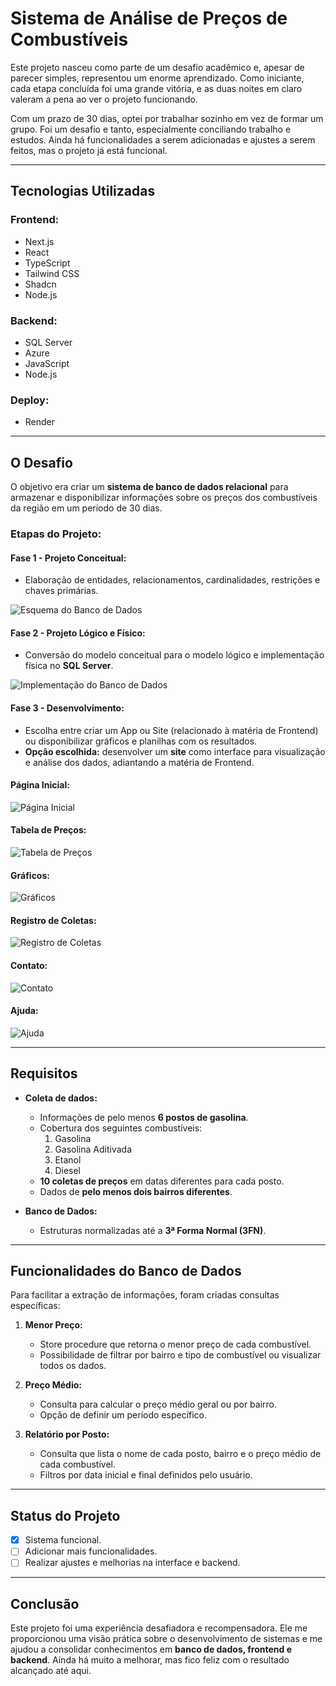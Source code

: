 # Sistema de Análise de Preços de Combustíveis

Este projeto nasceu como parte de um desafio acadêmico e, apesar de parecer simples, representou um enorme aprendizado. Como iniciante, cada etapa concluída foi uma grande vitória, e as duas noites em claro valeram a pena ao ver o projeto funcionando. 

Com um prazo de 30 dias, optei por trabalhar sozinho em vez de formar um grupo. Foi um desafio e tanto, especialmente conciliando trabalho e estudos. Ainda há funcionalidades a serem adicionadas e ajustes a serem feitos, mas o projeto já está funcional.

---

## Tecnologias Utilizadas

### Frontend:
- Next.js
- React
- TypeScript
- Tailwind CSS
- Shadcn
- Node.js

### Backend:
- SQL Server
- Azure
- JavaScript
- Node.js

### Deploy:
- Render

---

## O Desafio

O objetivo era criar um **sistema de banco de dados relacional** para armazenar e disponibilizar informações sobre os preços dos combustíveis da região em um período de 30 dias. 

### Etapas do Projeto:

#### **Fase 1 - Projeto Conceitual:**
- Elaboração de entidades, relacionamentos, cardinalidades, restrições e chaves primárias.

![Esquema do Banco de Dados](https://media.licdn.com/dms/image/v2/D4D22AQF0QuzKuwIXxg/feedshare-shrink_2048_1536/feedshare-shrink_2048_1536/0/1727047823042?e=1734566400&v=beta&t=e_Fw99QFP9PO3SXMUrLqP2Gz11GuKrAcazlmj3JCpO0)

#### **Fase 2 - Projeto Lógico e Físico:**
- Conversão do modelo conceitual para o modelo lógico e implementação física no **SQL Server**.

![Implementação do Banco de Dados](https://media.licdn.com/dms/image/v2/D4D22AQHAJetlBEW0Hw/feedshare-shrink_2048_1536/feedshare-shrink_2048_1536/0/1727047823009?e=1734566400&v=beta&t=y_sYJKZEh_Ig9slk7LYeOS0scyqp2lm39atrZrW32_o)

#### **Fase 3 - Desenvolvimento:**
- Escolha entre criar um App ou Site (relacionado à matéria de Frontend) ou disponibilizar gráficos e planilhas com os resultados.
- **Opção escolhida:** desenvolver um **site** como interface para visualização e análise dos dados, adiantando a matéria de Frontend.

#### **Página Inicial:**
![Página Inicial](https://i.imgur.com/cOvnx2J.png)

#### **Tabela de Preços:**
![Tabela de Preços](https://i.imgur.com/8mtlcJA.png)

#### **Gráficos:**
![Gráficos](https://i.imgur.com/6WuuSJJ.png)

#### **Registro de Coletas:**
![Registro de Coletas](https://i.imgur.com/2pRou7N.png)

#### **Contato:**
![Contato](https://i.imgur.com/73Q61lB.png)

#### **Ajuda:**
![Ajuda](https://i.imgur.com/MZ3hJeR.png)



---

## Requisitos

- **Coleta de dados:**
  - Informações de pelo menos **6 postos de gasolina**.
  - Cobertura dos seguintes combustíveis:
    1. Gasolina
    2. Gasolina Aditivada
    3. Etanol
    4. Diesel
  - **10 coletas de preços** em datas diferentes para cada posto.
  - Dados de **pelo menos dois bairros diferentes**.

- **Banco de Dados:**
  - Estruturas normalizadas até a **3ª Forma Normal (3FN)**.

---

## Funcionalidades do Banco de Dados

Para facilitar a extração de informações, foram criadas consultas específicas:

1. **Menor Preço:**
   - Store procedure que retorna o menor preço de cada combustível.
   - Possibilidade de filtrar por bairro e tipo de combustível ou visualizar todos os dados.

2. **Preço Médio:**
   - Consulta para calcular o preço médio geral ou por bairro.
   - Opção de definir um período específico.

3. **Relatório por Posto:**
   - Consulta que lista o nome de cada posto, bairro e o preço médio de cada combustível.
   - Filtros por data inicial e final definidos pelo usuário.

---

## Status do Projeto

- [x] Sistema funcional.
- [ ] Adicionar mais funcionalidades.
- [ ] Realizar ajustes e melhorias na interface e backend.

---

## Conclusão

Este projeto foi uma experiência desafiadora e recompensadora. Ele me proporcionou uma visão prática sobre o desenvolvimento de sistemas e me ajudou a consolidar conhecimentos em **banco de dados, frontend e backend**. Ainda há muito a melhorar, mas fico feliz com o resultado alcançado até aqui.
